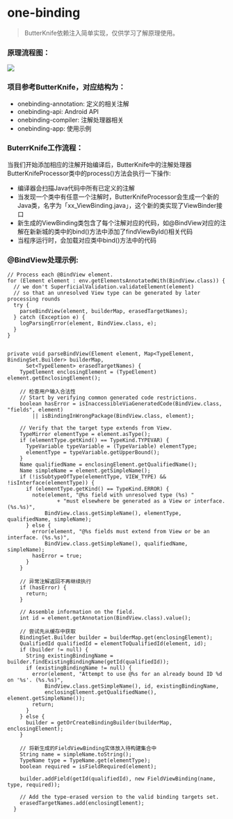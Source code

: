 # one-binding
> ButterKnife依赖注入简单实现，仅供学习了解原理使用。


### 原理流程图：

![](http://img.blog.csdn.net/20160910220340068)


### 项目参考ButterKnife，对应结构为：

- onebinding-annotation: 定义的相关注解
- onebinding-api: Android API
- onebinding-compiler: 注解处理器相关
- onebinding-app: 使用示例

### ButerrKnife工作流程：

当我们开始添加相应的注解开始编译后，ButterKnife中的注解处理器ButterKnifeProcessor类中的process()方法会执行一下操作:

- 编译器会扫描Java代码中所有已定义的注解
- 当发现一个类中有任意一个注解时，ButterKnifeProcessor会生成一个新的Java类，名字为「xx_ViewBinding.java」，这个新的类实现了ViewBinder接口
- 新生成的ViewBinding类包含了每个注解对应的代码，如@BindView对应的注解在新新城的类中的bind()方法中添加了findViewById()相关代码
- 当程序运行时，会加载对应类中bind()方法中的代码


### @BindView处理示例:

```
// Process each @BindView element.
for (Element element : env.getElementsAnnotatedWith(BindView.class)) {
  // we don't SuperficialValidation.validateElement(element)
  // so that an unresolved View type can be generated by later processing rounds
  try {
    parseBindView(element, builderMap, erasedTargetNames);
  } catch (Exception e) {
    logParsingError(element, BindView.class, e);
  }
}


private void parseBindView(Element element, Map<TypeElement, BindingSet.Builder> builderMap,
      Set<TypeElement> erasedTargetNames) {
    TypeElement enclosingElement = (TypeElement) element.getEnclosingElement();

	// 检查用户输入合法性
    // Start by verifying common generated code restrictions.
    boolean hasError = isInaccessibleViaGeneratedCode(BindView.class, "fields", element)
        || isBindingInWrongPackage(BindView.class, element);

    // Verify that the target type extends from View.
    TypeMirror elementType = element.asType();
    if (elementType.getKind() == TypeKind.TYPEVAR) {
      TypeVariable typeVariable = (TypeVariable) elementType;
      elementType = typeVariable.getUpperBound();
    }
    Name qualifiedName = enclosingElement.getQualifiedName();
    Name simpleName = element.getSimpleName();
    if (!isSubtypeOfType(elementType, VIEW_TYPE) && !isInterface(elementType)) {
      if (elementType.getKind() == TypeKind.ERROR) {
        note(element, "@%s field with unresolved type (%s) "
                + "must elsewhere be generated as a View or interface. (%s.%s)",
            BindView.class.getSimpleName(), elementType, qualifiedName, simpleName);
      } else {
        error(element, "@%s fields must extend from View or be an interface. (%s.%s)",
            BindView.class.getSimpleName(), qualifiedName, simpleName);
        hasError = true;
      }
    }

	// 异常注解返回不再继续执行
    if (hasError) {
      return;
    }

    // Assemble information on the field.
    int id = element.getAnnotation(BindView.class).value();

    // 尝试先从缓存中获取
    BindingSet.Builder builder = builderMap.get(enclosingElement);
    QualifiedId qualifiedId = elementToQualifiedId(element, id);
    if (builder != null) {
      String existingBindingName = builder.findExistingBindingName(getId(qualifiedId));
      if (existingBindingName != null) {
        error(element, "Attempt to use @%s for an already bound ID %d on '%s'. (%s.%s)",
            BindView.class.getSimpleName(), id, existingBindingName,
            enclosingElement.getQualifiedName(), element.getSimpleName());
        return;
      }
    } else {
      builder = getOrCreateBindingBuilder(builderMap, enclosingElement);
    }

    // 将新生成的FieldViewBinding实体放入待构建集合中
    String name = simpleName.toString();
    TypeName type = TypeName.get(elementType);
    boolean required = isFieldRequired(element);

    builder.addField(getId(qualifiedId), new FieldViewBinding(name, type, required));

    // Add the type-erased version to the valid binding targets set.
    erasedTargetNames.add(enclosingElement);
  }

```